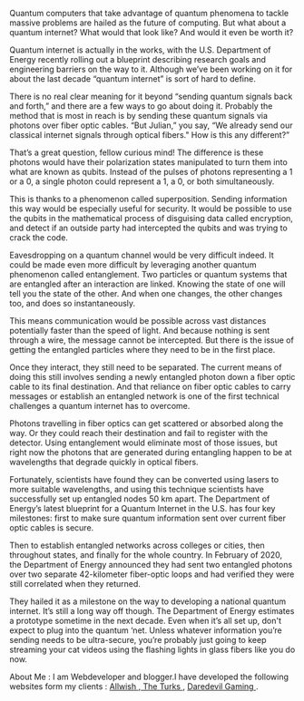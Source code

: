 Quantum computers that take advantage of quantum phenomena to tackle massive problems are hailed as the future of computing. But what about a quantum internet? What would that look like? And would it even be worth it? 

Quantum internet is actually in the works, with the U.S. Department of Energy recently rolling out a blueprint describing research goals and engineering barriers on the way to it. Although we’ve been working on it for about the last decade “quantum internet” is sort of hard to define. 

There is no real clear meaning for it beyond “sending quantum signals back and forth,” and there are a few ways to go about doing it. Probably the method that is most in reach is by sending these quantum signals via photons over fiber optic cables. “But Julian,” you say, “We already send our classical internet signals through optical fibers." How is this any different?” 

That’s a great question, fellow curious mind! The difference is these photons would have their polarization states manipulated to turn them into what are known as qubits. Instead of the pulses of photons representing a 1 or a 0, a single photon could represent a 1, a 0, or both simultaneously.

This is thanks to a phenomenon called superposition. Sending information this way would be especially useful for security. It would be possible to use the qubits in the mathematical process of disguising data called encryption, and detect if an outside party had intercepted the qubits and was trying to crack the code. 

Eavesdropping on a quantum channel would be very difficult indeed. It could be made even more difficult by leveraging another quantum phenomenon called entanglement. Two particles or quantum systems that are entangled after an interaction are linked. Knowing the state of one will tell you the state of the other. And when one changes, the other changes too, and does so instantaneously. 

This means communication would be possible across vast distances potentially faster than the speed of light. And because nothing is sent through a wire, the message cannot be intercepted. But there is the issue of getting the entangled particles where they need to be in the first place. 

Once they interact, they still need to be separated. The current means of doing this still involves sending a newly entangled photon down a fiber optic cable to its final destination. And that reliance on fiber optic cables to carry messages or establish an entangled network is one of the first technical challenges a quantum internet has to overcome. 

Photons travelling in fiber optics can get scattered or absorbed along the way. Or they could reach their destination and fail to register with the detector. Using entanglement would eliminate most of those issues, but right now the photons that are generated during entangling happen to be at wavelengths that degrade quickly in optical fibers. 

Fortunately, scientists have found they can be converted using lasers to more suitable wavelengths, and using this technique scientists have successfully set up entangled nodes 50 km apart. The Department of Energy’s latest blueprint for a Quantum Internet in the U.S. has four key milestones: first to make sure quantum information sent over current fiber optic cables is secure. 

Then to establish entangled networks across colleges or cities, then throughout states, and finally for the whole country. In February of 2020, the Department of Energy announced they had sent two entangled photons over two separate 42-kilometer fiber-optic loops and had verified they were still correlated when they returned. 

They hailed it as a milestone on the way to developing a national quantum internet. It’s still a long way off though. The Department of Energy estimates a prototype sometime in the next decade. Even when it’s all set up, don't expect to plug into the quantum ‘net. Unless whatever information you’re sending needs to be ultra-secure, you’re probably just going to keep streaming your cat videos using the flashing lights in glass fibers like you do now. 

About Me :
I am Webdeveloper and blogger.I have developed the following websites form my clients : <a rel="dofollow" href = "https://allwish.me"> Allwish </a>,<a rel="dofollow" href="https://theturks.in"> The Turks </a>, <a rel="dofollow" href="https://daredevilgaming.com"> Daredevil Gaming </a>.
